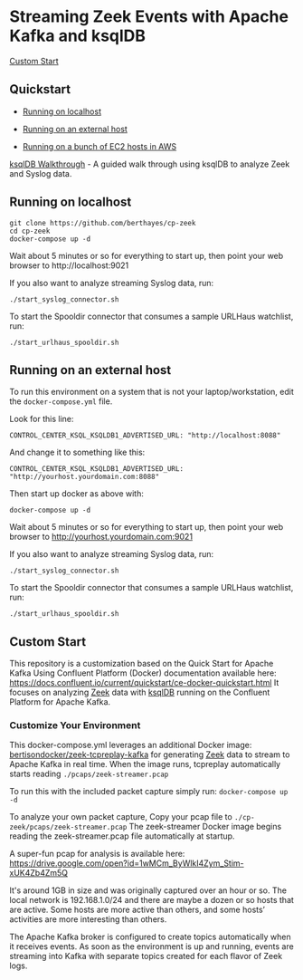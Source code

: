 # Streaming Zeek Events with Apache Kafka and ksqlDB
[Custom Start](https://github.com/berthayes/cp-zeek/README#Custom-Start)
## Quickstart
- [Running on localhost](https://github.com/berthayes/cp-zeek/#Running-on-localhost)

- [Running on an external host](https://github.com/berthayes/cp-zeek/#Running-on-an-external-host)

- [Running on a bunch of EC2 hosts in AWS](https://github.com/berthayes/cp-zeek/#Running-on-a-bunch-of-EC2-hosts-in-AWS)

[ksqlDB Walkthrough](ksqldb_walkthrough.md) - A guided walk through using ksqlDB to analyze Zeek and Syslog data.


## Running on localhost
``` 
git clone https://github.com/berthayes/cp-zeek
cd cp-zeek
docker-compose up -d
```

Wait about 5 minutes or so for everything to start up, then point your web browser to http://localhost:9021

If you also want to analyze streaming Syslog data, run:

```
./start_syslog_connector.sh
```

To start the Spooldir connector that consumes a sample URLHaus watchlist, run:
```
./start_urlhaus_spooldir.sh
```

## Running on an external host
To run this environment on a system that is not your laptop/workstation, edit the `docker-compose.yml` file.

Look for this line:
```
CONTROL_CENTER_KSQL_KSQLDB1_ADVERTISED_URL: "http://localhost:8088"
```
And change it to something like this:
```
CONTROL_CENTER_KSQL_KSQLDB1_ADVERTISED_URL: "http://yourhost.yourdomain.com:8088"
```
Then start up docker as above with:
```
docker-compose up -d
```
Wait about 5 minutes or so for everything to start up, then point your web browser to http://yourhost.yourdomain.com:9021

If you also want to analyze streaming Syslog data, run:

```
./start_syslog_connector.sh
```

To start the Spooldir connector that consumes a sample URLHaus watchlist, run:
```
./start_urlhaus_spooldir.sh
```

## Custom Start

This repository is a customization based on the Quick Start for Apache Kafka Using Confluent Platform (Docker) documentation available here: https://docs.confluent.io/current/quickstart/ce-docker-quickstart.html It focuses on analyzing [Zeek](https://zeek.org) data with [ksqlDB](https://ksqldb.io) running on the Confluent Platform for Apache Kafka.


### Customize Your Environment

This docker-compose.yml leverages an additional Docker image: [bertisondocker/zeek-tcpreplay-kafka](https://github.com/berthayes/zeek-tcpreplay-kafka) for generating [Zeek](https://zeek.org) data to stream to Apache Kafka in real time.  When the image runs, tcpreplay automatically starts reading `./pcaps/zeek-streamer.pcap`

To run this with the included packet capture simply run: 
`docker-compose up -d`

To analyze your own packet capture, Copy your pcap file to `./cp-zeek/pcaps/zeek-streamer.pcap` The zeek-streamer Docker image begins reading the zeek-streamer.pcap file automatically at startup.

A super-fun pcap for analysis is available here:
https://drive.google.com/open?id=1wMCm_ByWlkI4Zym_Stim-xUK4Zb4Zm5Q

It's around 1GB in size and was originally captured over an hour or so.  The local network is 192.168.1.0/24 and there are maybe a dozen or so hosts that are active.  Some hosts are more active than others, and some hosts’ activities are more interesting than others.

The Apache Kafka broker is configured to create topics automatically when it receives events.  As soon as the environment is up and running, events are streaming into Kafka with separate topics created for each flavor of Zeek logs.